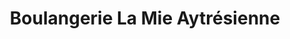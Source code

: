 ---
title: "Boulangerie La Mie Aytrésienne"
url: /aytre/boulangerie-la-mie-aytresienne/
shop: boulangerie
---